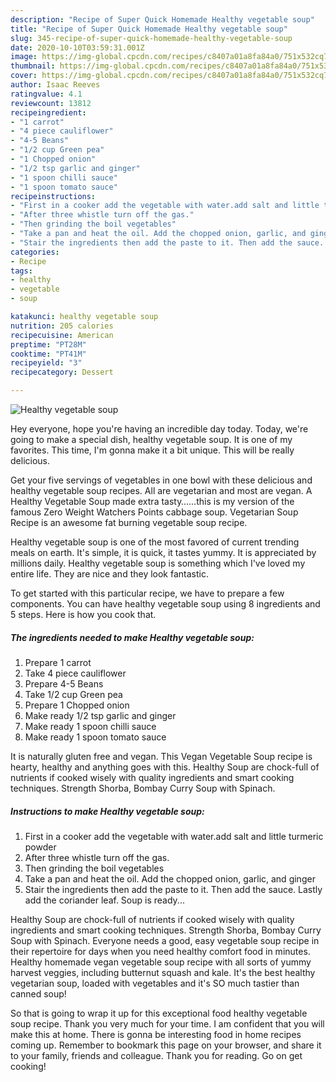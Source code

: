 ```yaml
---
description: "Recipe of Super Quick Homemade Healthy vegetable soup"
title: "Recipe of Super Quick Homemade Healthy vegetable soup"
slug: 345-recipe-of-super-quick-homemade-healthy-vegetable-soup
date: 2020-10-10T03:59:31.001Z
image: https://img-global.cpcdn.com/recipes/c8407a01a8fa84a0/751x532cq70/healthy-vegetable-soup-recipe-main-photo.jpg
thumbnail: https://img-global.cpcdn.com/recipes/c8407a01a8fa84a0/751x532cq70/healthy-vegetable-soup-recipe-main-photo.jpg
cover: https://img-global.cpcdn.com/recipes/c8407a01a8fa84a0/751x532cq70/healthy-vegetable-soup-recipe-main-photo.jpg
author: Isaac Reeves
ratingvalue: 4.1
reviewcount: 13812
recipeingredient:
- "1 carrot"
- "4 piece cauliflower"
- "4-5 Beans"
- "1/2 cup Green pea"
- "1 Chopped onion"
- "1/2 tsp garlic and ginger"
- "1 spoon chilli sauce"
- "1 spoon tomato sauce"
recipeinstructions:
- "First in a cooker add the vegetable with water.add salt and little turmeric powder"
- "After three whistle turn off the gas."
- "Then grinding the boil vegetables"
- "Take a pan and heat the oil. Add the chopped onion, garlic, and ginger"
- "Stair the ingredients then add the paste to it. Then add the sauce. Lastly add the coriander leaf. Soup is ready..."
categories:
- Recipe
tags:
- healthy
- vegetable
- soup

katakunci: healthy vegetable soup 
nutrition: 205 calories
recipecuisine: American
preptime: "PT28M"
cooktime: "PT41M"
recipeyield: "3"
recipecategory: Dessert

---
```



![Healthy vegetable soup](https://img-global.cpcdn.com/recipes/c8407a01a8fa84a0/751x532cq70/healthy-vegetable-soup-recipe-main-photo.jpg)

Hey everyone, hope you're having an incredible day today. Today, we're going to make a special dish, healthy vegetable soup. It is one of my favorites. This time, I'm gonna make it a bit unique. This will be really delicious.

Get your five servings of vegetables in one bowl with these delicious and healthy vegetable soup recipes. All are vegetarian and most are vegan. A Healthy Vegetable Soup made extra tasty……this is my version of the famous Zero Weight Watchers Points cabbage soup. Vegetarian Soup Recipe is an awesome fat burning vegetable soup recipe.

Healthy vegetable soup is one of the most favored of current trending meals on earth. It's simple, it is quick, it tastes yummy. It is appreciated by millions daily. Healthy vegetable soup is something which I've loved my entire life. They are nice and they look fantastic.


To get started with this particular recipe, we have to prepare a few components. You can have healthy vegetable soup using 8 ingredients and 5 steps. Here is how you cook that.

<!--inarticleads1-->

##### The ingredients needed to make Healthy vegetable soup:

1. Prepare 1 carrot
1. Take 4 piece cauliflower
1. Prepare 4-5 Beans
1. Take 1/2 cup Green pea
1. Prepare 1 Chopped onion
1. Make ready 1/2 tsp garlic and ginger
1. Make ready 1 spoon chilli sauce
1. Make ready 1 spoon tomato sauce


It is naturally gluten free and vegan. This Vegan Vegetable Soup recipe is hearty, healthy and anything goes with this. Healthy Soup are chock-full of nutrients if cooked wisely with quality ingredients and smart cooking techniques. Strength Shorba, Bombay Curry Soup with Spinach. 

<!--inarticleads2-->

##### Instructions to make Healthy vegetable soup:

1. First in a cooker add the vegetable with water.add salt and little turmeric powder
1. After three whistle turn off the gas.
1. Then grinding the boil vegetables
1. Take a pan and heat the oil. Add the chopped onion, garlic, and ginger
1. Stair the ingredients then add the paste to it. Then add the sauce. Lastly add the coriander leaf. Soup is ready...


Healthy Soup are chock-full of nutrients if cooked wisely with quality ingredients and smart cooking techniques. Strength Shorba, Bombay Curry Soup with Spinach. Everyone needs a good, easy vegetable soup recipe in their repertoire for days when you need healthy comfort food in minutes. Healthy homemade vegan vegetable soup recipe with all sorts of yummy harvest veggies, including butternut squash and kale. It&#39;s the best healthy vegetarian soup, loaded with vegetables and it&#39;s SO much tastier than canned soup! 

So that is going to wrap it up for this exceptional food healthy vegetable soup recipe. Thank you very much for your time. I am confident that you will make this at home. There is gonna be interesting food in home recipes coming up. Remember to bookmark this page on your browser, and share it to your family, friends and colleague. Thank you for reading. Go on get cooking!
